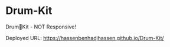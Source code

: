 # Drum-Kit
Drum🥁Kit - NOT Responsive!

Deployed URL: https://hassenbenhadjhassen.github.io/Drum-Kit/
